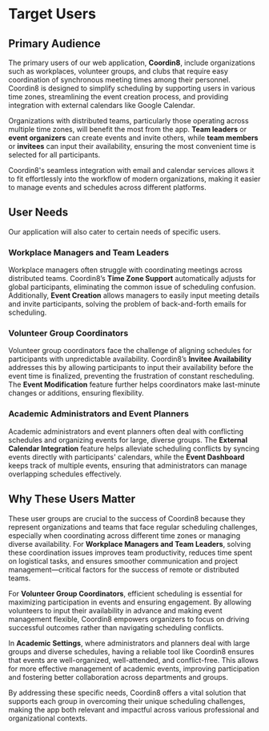 # Target Users

## Primary Audience 

The primary users of our web application, **Coordin8**, include organizations such as workplaces, volunteer groups, and clubs that require easy coordination of synchronous meeting times among their personnel. Coordin8 is designed to simplify scheduling by supporting users in various time zones, streamlining the event creation process, and providing integration with external calendars like Google Calendar.

Organizations with distributed teams, particularly those operating across multiple time zones, will benefit the most from the app. **Team leaders** or **event organizers** can create events and invite others, while **team members** or **invitees** can input their availability, ensuring the most convenient time is selected for all participants.

Coordin8's seamless integration with email and calendar services allows it to fit effortlessly into the workflow of modern organizations, making it easier to manage events and schedules across different platforms. 

## User Needs 

Our application will also cater to certain needs of specific users.

### Workplace Managers and Team Leaders
Workplace managers often struggle with coordinating meetings across distributed teams. Coordin8’s **Time Zone Support** automatically adjusts for global participants, eliminating the common issue of scheduling confusion. Additionally, **Event Creation** allows managers to easily input meeting details and invite participants, solving the problem of back-and-forth emails for scheduling.

### Volunteer Group Coordinators
Volunteer group coordinators face the challenge of aligning schedules for participants with unpredictable availability. Coordin8’s **Invitee Availability** addresses this by allowing participants to input their availability before the event time is finalized, preventing the frustration of constant rescheduling. The **Event Modification** feature further helps coordinators make last-minute changes or additions, ensuring flexibility.

### Academic Administrators and Event Planners
Academic administrators and event planners often deal with conflicting schedules and organizing events for large, diverse groups. The **External Calendar Integration** feature helps alleviate scheduling conflicts by syncing events directly with participants' calendars, while the **Event Dashboard** keeps track of multiple events, ensuring that administrators can manage overlapping schedules effectively.

## Why These Users Matter

These user groups are crucial to the success of Coordin8 because they represent organizations and teams that face regular scheduling challenges, especially when coordinating across different time zones or managing diverse availability. For **Workplace Managers and Team Leaders**, solving these coordination issues improves team productivity, reduces time spent on logistical tasks, and ensures smoother communication and project management—critical factors for the success of remote or distributed teams.

For **Volunteer Group Coordinators**, efficient scheduling is essential for maximizing participation in events and ensuring engagement. By allowing volunteers to input their availability in advance and making event management flexible, Coordin8 empowers organizers to focus on driving successful outcomes rather than navigating scheduling conflicts.

In **Academic Settings**, where administrators and planners deal with large groups and diverse schedules, having a reliable tool like Coordin8 ensures that events are well-organized, well-attended, and conflict-free. This allows for more effective management of academic events, improving participation and fostering better collaboration across departments and groups.

By addressing these specific needs, Coordin8 offers a vital solution that supports each group in overcoming their unique scheduling challenges, making the app both relevant and impactful across various professional and organizational contexts.